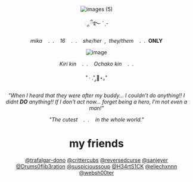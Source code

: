<div align="center">
    <img ![images (5)](https://github.com/user-attachments/assets/6e6334d6-9f55-4788-be00-d2eeac1d099d)
</div>
  
  ![images (5)](https://github.com/user-attachments/assets/6e6334d6-9f55-4788-be00-d2eeac1d099d)

<div align="center">
ೄྀ࿐ ˊˎ-

*mika*&nbsp;&nbsp;&nbsp;&nbsp;.&nbsp;&nbsp;.&nbsp;&nbsp;&nbsp;&nbsp;*16*&nbsp;&nbsp;&nbsp;&nbsp;.&nbsp;&nbsp;.&nbsp;&nbsp;&nbsp;&nbsp;*she/her&nbsp;&nbsp;,&nbsp;&nbsp;they/them*&nbsp;&nbsp;&nbsp;&nbsp;.&nbsp;&nbsp;.&nbsp;&nbsp;**ONLY**

</div>

![image](https://github.com/user-attachments/assets/8c77bcab-ccff-4696-8266-5bc63cd1beaa)

*Kiri kin*&nbsp;&nbsp;&nbsp;&nbsp;.&nbsp;&nbsp;.&nbsp;&nbsp;&nbsp;&nbsp;*Ochako kin*&nbsp;&nbsp;&nbsp;&nbsp;.&nbsp;&nbsp;.

˚ · .˚ ༘🦋⋆｡˚

*"When I heard that they were after my buddy... I couldn't do anything!! I didnt **DO** anything!! If I don't act now... forget being a hero, I'm not even a man!"*

*"The cutest&nbsp;&nbsp;&nbsp;&nbsp;.&nbsp;&nbsp;.&nbsp;&nbsp;&nbsp;&nbsp;in the whole world."*
# my friends
[@trafalgar-dono](https://github.com/trafalgar-dono) [@crittercubs](https://github.com/crittercubs) [@reversedcurse](https://github.com/reversedcurse) [@sanjeyer](https://github.com/sanjeyer) [@Drums0flib3ration](https://github.com/Drums0flib3ration) [@suspicioussoup](https://github.com/suspicioussoup) [@H34rtS1CK](https://github.com/H34rtS1CK) [@eliechxnnn](https://github.com/eliechxnnn) [@websh00ter](https://github.com/websh00ter) 


